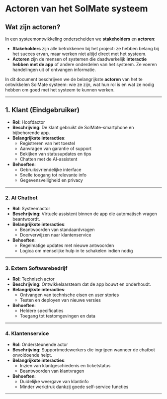 # Actoren van het SolMate systeem

## Wat zijn actoren?

In een systeemontwikkeling onderscheiden we **stakeholders** en **actoren**:

- **Stakeholders** zijn alle betrokkenen bij het project: ze hebben belang bij het succes ervan, maar werken niet altijd direct met het systeem.
- **Actoren** zijn de mensen of systemen die daadwerkelijk **interactie hebben met de app** of andere onderdelen van het systeem. Ze voeren handelingen uit of ontvangen informatie.

In dit document beschrijven we de belangrijkste **actoren** van het te ontwikkelen SolMate systeem: wie ze zijn, wat hun rol is en wat ze nodig hebben om goed met het systeem te kunnen werken.

---
## 1. Klant (Eindgebruiker)
- **Rol**: Hoofdactor
- **Beschrijving**: De klant gebruikt de SolMate-smartphone en bijbehorende app.
- **Belangrijkste interacties**:
  - Registreren van het toestel
  - Aanvragen van garantie of support
  - Bekijken van statusupdates en tips
  - Chatten met de AI-assistent
- **Behoeften**:
  - Gebruiksvriendelijke interface
  - Snelle toegang tot relevante info
  - Gegevensveiligheid en privacy

---

### 2. AI Chatbot
- **Rol**: Systeemactor
- **Beschrijving**: Virtuele assistent binnen de app die automatisch vragen beantwoordt.
- **Belangrijkste interacties**:
  - Beantwoorden van standaardvragen
  - Doorverwijzen naar klantenservice
- **Behoeften**:
  - Regelmatige updates met nieuwe antwoorden
  - Logica om menselijke hulp in te schakelen indien nodig

---

### 3. Extern Softwarebedrijf
- **Rol**: Technisch actor
- **Beschrijving**: Ontwikkelaarsteam dat de app bouwt en onderhoudt.
- **Belangrijkste interacties**:
  - Ontvangen van technische eisen en user stories
  - Testen en deployen van nieuwe versies
- **Behoeften**:
  - Heldere specificaties
  - Toegang tot testomgevingen en data

---

### 4. Klantenservice
- **Rol**: Ondersteunende actor
- **Beschrijving**: Supportmedewerkers die ingrijpen wanneer de chatbot onvoldoende helpt.
- **Belangrijkste interacties**:
  - Inzien van klantgeschiedenis en ticketstatus
  - Beantwoorden van klantvragen
- **Behoeften**:
  - Duidelijke weergave van klantinfo
  - Minder werkdruk dankzij goede self-service functies


---


